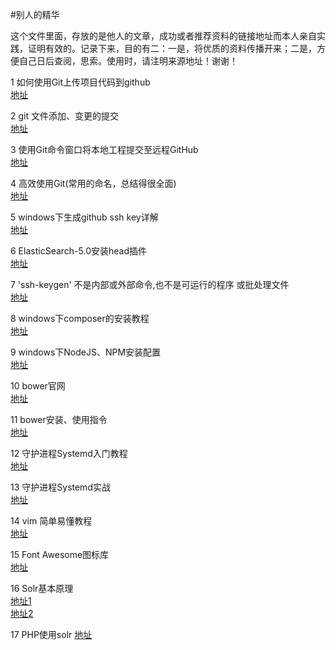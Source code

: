 #别人的精华

 这个文件里面，存放的是他人的文章，成功或者推荐资料的链接地址而本人亲自实践，证明有效的。记录下来，目的有二：一是，将优质的资料传播开来；二是，方便自己日后查阅，思索。使用时，请注明来源地址！谢谢！  

 1 如何使用Git上传项目代码到github  
 	[地址](http://blog.csdn.net/llf369477769/article/details/51917557 "地址来源")  

 2 git 文件添加、变更的提交  
 	[地址](http://blog.csdn.net/dazhi_100/article/details/38851733 "地址来源")  

 3 使用Git命令窗口将本地工程提交至远程GitHub  
 	[地址](http://www.cnblogs.com/leesf456/p/5169765.html "地址来源")  
 
 4 高效使用Git(常用的命名，总结得很全面)  
    [地址](http://strivingboy.github.io/blog/2015/06/17/git-doc/ "地址来源")  

 5 windows下生成github ssh key详解  
 	[地址](http://blog.csdn.net/tanzhengyu/article/details/51064380 "地址来源")  

 6 ElasticSearch-5.0安装head插件  
 	[地址](http://www.cnblogs.com/xuxy03/p/6039999.html "地址来源")  

 7 'ssh-keygen' 不是内部或外部命令,也不是可运行的程序 或批处理文件    
 	[地址](http://blog.csdn.net/zy_281870667/article/details/50443403 "地址来源") 

 8  windows下composer的安装教程    
 	[地址](http://blog.csdn.net/iloveyougirls/article/details/52333597 "地址来源")

 9  windows下NodeJS、NPM安装配置    
 	[地址](http://blog.csdn.net/cjagkp/article/details/52160823 "地址来源")    

 10  bower官网  
    [地址](https://bower.io/ "地址来源")   

 11  bower安装、使用指令   
    [地址](http://www.jianshu.com/p/d9e46b5a8f80 "地址来源")    

 12  守护进程Systemd入门教程  
    [地址](http://www.ruanyifeng.com/blog/2016/03/systemd-tutorial-commands.html "地址来源")     

 13  守护进程Systemd实战  
    [地址](http://www.ruanyifeng.com/blog/2016/03/systemd-tutorial-part-two.html "地址来源")     

 14  vim 简单易懂教程  
    [地址](http://www.cnblogs.com/lijia0511/p/5644566.html "地址来源")                         

 15  Font Awesome图标库  
 	[地址](https://www.thinkcmf.com/font/search.html "地址来源") 

 16  Solr基本原理  
 	[地址1](http://www.importnew.com/12707.html "地址来源")       
 	[地址2](https://www.cnblogs.com/renzherushe/p/4782396.html "地址来源")    

 17  PHP使用solr
 	[地址](http://www.cnblogs.com/JimmyBright/p/7156069.html "地址来源") 
 	 